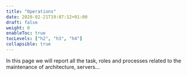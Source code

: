 ```yaml
---
title: "Operations"
date: 2020-02-21T19:07:12+01:00
draft: false
weight: 0
enableToc: true
tocLevels: ["h2", "h3", "h4"]
collapsible: true
---
```


In this page we will report all the task, roles and processes related to the maintenance of architecture, servers...
